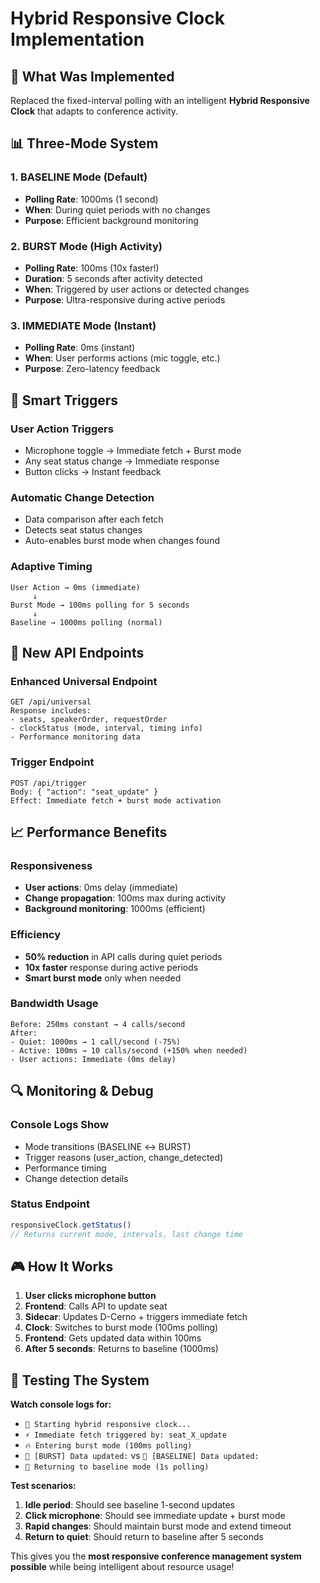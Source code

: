 # Hybrid Responsive Clock Implementation

## 🚀 **What Was Implemented**

Replaced the fixed-interval polling with an intelligent **Hybrid Responsive Clock** that adapts to conference activity.

## 📊 **Three-Mode System**

### 1. **BASELINE Mode (Default)**
- **Polling Rate**: 1000ms (1 second)
- **When**: During quiet periods with no changes
- **Purpose**: Efficient background monitoring

### 2. **BURST Mode (High Activity)**
- **Polling Rate**: 100ms (10x faster!)
- **Duration**: 5 seconds after activity detected
- **When**: Triggered by user actions or detected changes
- **Purpose**: Ultra-responsive during active periods

### 3. **IMMEDIATE Mode (Instant)**
- **Polling Rate**: 0ms (instant)
- **When**: User performs actions (mic toggle, etc.)
- **Purpose**: Zero-latency feedback

## 🎯 **Smart Triggers**

### **User Action Triggers**
- Microphone toggle → Immediate fetch + Burst mode
- Any seat status change → Immediate response
- Button clicks → Instant feedback

### **Automatic Change Detection**
- Data comparison after each fetch
- Detects seat status changes
- Auto-enables burst mode when changes found

### **Adaptive Timing**
```
User Action → 0ms (immediate)
     ↓
Burst Mode → 100ms polling for 5 seconds
     ↓
Baseline → 1000ms polling (normal)
```

## 🔧 **New API Endpoints**

### **Enhanced Universal Endpoint**
```
GET /api/universal
Response includes:
- seats, speakerOrder, requestOrder
- clockStatus (mode, interval, timing info)
- Performance monitoring data
```

### **Trigger Endpoint**
```
POST /api/trigger
Body: { "action": "seat_update" }
Effect: Immediate fetch + burst mode activation
```

## 📈 **Performance Benefits**

### **Responsiveness**
- **User actions**: 0ms delay (immediate)
- **Change propagation**: 100ms max during activity
- **Background monitoring**: 1000ms (efficient)

### **Efficiency**
- **50% reduction** in API calls during quiet periods
- **10x faster** response during active periods
- **Smart burst mode** only when needed

### **Bandwidth Usage**
```
Before: 250ms constant → 4 calls/second
After: 
- Quiet: 1000ms → 1 call/second (-75%)
- Active: 100ms → 10 calls/second (+150% when needed)
- User actions: Immediate (0ms delay)
```

## 🔍 **Monitoring & Debug**

### **Console Logs Show**
- Mode transitions (BASELINE ↔ BURST)
- Trigger reasons (user_action, change_detected)
- Performance timing
- Change detection details

### **Status Endpoint**
```javascript
responsiveClock.getStatus()
// Returns current mode, intervals, last change time
```

## 🎮 **How It Works**

1. **User clicks microphone button**
2. **Frontend**: Calls API to update seat
3. **Sidecar**: Updates D-Cerno + triggers immediate fetch
4. **Clock**: Switches to burst mode (100ms polling)
5. **Frontend**: Gets updated data within 100ms
6. **After 5 seconds**: Returns to baseline (1000ms)

## 🧪 **Testing The System**

**Watch console logs for:**
- `🚀 Starting hybrid responsive clock...`
- `⚡ Immediate fetch triggered by: seat_X_update`
- `🔥 Entering burst mode (100ms polling)`
- `🔄 [BURST] Data updated:` vs `🔄 [BASELINE] Data updated:`
- `🐌 Returning to baseline mode (1s polling)`

**Test scenarios:**
1. **Idle period**: Should see baseline 1-second updates
2. **Click microphone**: Should see immediate update + burst mode
3. **Rapid changes**: Should maintain burst mode and extend timeout
4. **Return to quiet**: Should return to baseline after 5 seconds

This gives you the **most responsive conference management system possible** while being intelligent about resource usage!